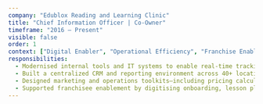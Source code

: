 ```yaml
---
company: "Edublox Reading and Learning Clinic"
title: "Chief Information Officer | Co-Owner"
timeframe: "2016 – Present"
visible: false
order: 1
context: ["Digital Enabler", "Operational Efficiency", "Franchise Enablement"]
responsibilities:
  - Modernised internal tools and IT systems to enable real-time tracking of learner progress, session delivery, and franchise performance.
  - Built a centralized CRM and reporting environment across 40+ locations, facilitating group-wide insights and systemised support.
  - Designed marketing and operations toolkits—including pricing calculators and budget templates—for use across the franchise network.
  - Supported franchisee enablement by digitising onboarding, lesson planning, and business management workflows.
---
```

